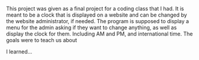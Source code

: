 This project was given as a final project for a coding class that I had. It is meant to be a clock that is displayed on a website and can be changed by the website administrator, if needed. The program is supposed to display a menu for the admin asking if they want to change anything, as well as display the clock for them. Including AM and PM, and international time. The goals were to teach us about 

I learned...
